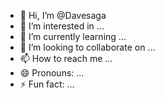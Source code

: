- 👋 Hi, I’m @Davesaga
- 👀 I’m interested in ...
- 🌱 I’m currently learning ...
- 💞️ I’m looking to collaborate on ...
- 📫 How to reach me ...
- 😄 Pronouns: ...
- ⚡ Fun fact: ...

<!---
Davesaga/Davesaga is a ✨ special ✨ repository because its `README.md` (this file) appears on your GitHub profile.
You can click the Preview link to take a look at your changes.
--->
